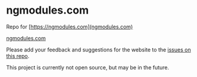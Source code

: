 # ngmodules.com

Repo for [https://ngmodules.com](ngmodules.com)

[ngmodules.com](https://ngmodules.com/img/ng-logo-100.png "ngmodules.com")

Please add your feedback and suggestions for the website to the [issues on this repo](https://github.com/sdeering/ngmodules.com/issues).

This project is currently not open source, but may be in the future.
